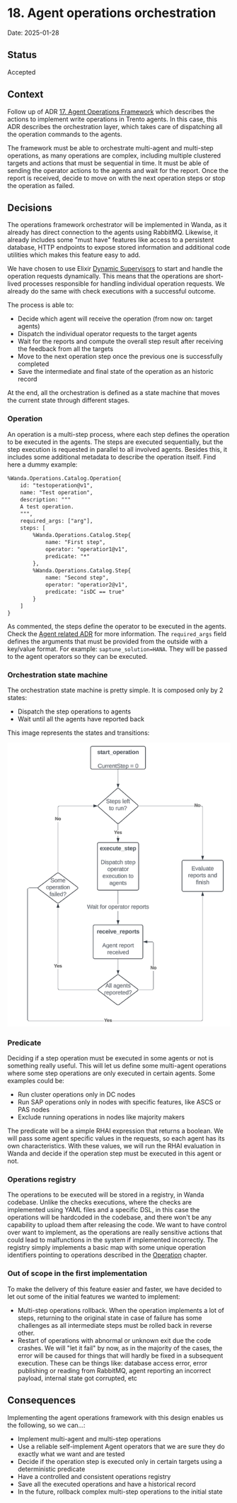 # 18. Agent operations orchestration

Date: 2025-01-28

## Status

Accepted

## Context

Follow up of ADR [17. Agent Operations Framework](https://github.com/trento-project/docs/blob/main/adr/0017-agent-operations-framework.md) which describes the actions to implement
write operations in Trento agents. In this case, this ADR describes the orchestration layer, which takes care of dispatching all the operation commands to the agents.

The framework must be able to orchestrate multi-agent and multi-step operations, as many operations are complex, including multiple clustered targets and actions that must be sequential in time.
It must be able of sending the operator actions to the agents and wait for the report. Once the report is received, decide to move on with the next operation steps or stop the operation as failed.

## Decisions

The operations framework orchestrator will be implemented in Wanda, as it already has direct connection to the agents using RabbitMQ. Likewise, it already includes some "must have" features like access to a persistent database, HTTP endpoints to expose stored information and additional code utilities which makes this feature easy to add.

We have chosen to use Elixir [Dynamic Supervisors](https://hexdocs.pm/elixir/1.13/DynamicSupervisor.html) to start and handle the operation requests dynamically. This means that the operations are short-lived processes responsible for handling individual operation requests. We already do the same with check executions with a successful outcome.

The process is able to:
- Decide which agent will receive the operation (from now on: target agents)
- Dispatch the individual operator requests to the target agents
- Wait for the reports and compute the overall step result after receiving the feedback from all the targets
- Move to the next operation step once the previous one is successfully completed
- Save the intermediate and final state of the operation as an historic record

At the end, all the orchestration is defined as a state machine that moves the current state through different stages.

### Operation

An operation is a multi-step process, where each step defines the operation to be executed in the agents. The steps are executed sequentially, but the step execution is requested in parallel to all involved agents. Besides this, it includes some additional metadata to describe the operation itself. Find here a dummy example:

```
%Wanda.Operations.Catalog.Operation{
    id: "testoperation@v1",
    name: "Test operation",
    description: """
    A test operation.
    """,
    required_args: ["arg"],
    steps: [
        %Wanda.Operations.Catalog.Step{
            name: "First step",
            operator: "operatior1@v1",
            predicate: "*"
        },
        %Wanda.Operations.Catalog.Step{
            name: "Second step",
            operator: "operatior2@v1",
            predicate: "isDC == true"
        }
    ]
}
```

As commented, the steps define the operator to be executed in the agents. Check the [Agent related ADR](https://github.com/trento-project/docs/blob/main/adr/0017-agent-operations-framework.md) for more information.
The `required_args` field defines the arguments that must be provided from the outside with a key/value format. For example: `saptune_solution=HANA`. They will be passed to the agent operators so they can be executed.

### Orchestration state machine

The orchestration state machine is pretty simple. It is composed only by 2 states:
- Dispatch the step operations to agents
- Wait until all the agents have reported back

This image represents the states and transitions:

![state_machine](images/0018_orchestration_state_machine.png)

### Predicate

Deciding if a step operation must be executed in some agents or not is something really useful. This will let us define some multi-agent operations where some step operations are only executed in certain agents. Some examples could be:
- Run cluster operations only in DC nodes
- Run SAP operations only in nodes with specific features, like ASCS or PAS nodes
- Exclude running operations in nodes like majority makers

The predicate will be a simple RHAI expression that returns a boolean. We will pass some agent specific values in the requests, so each agent has its own characteristics. With these values, we will run the RHAI evaluation in Wanda and decide if the operation step must be executed in this agent or not.

### Operations registry

The operations to be executed will be stored in a registry, in Wanda codebase. Unlike the checks executions, where the checks are implemented using YAML files and a specific DSL, in this case the operations will be hardcoded in the codebase, and there won't be any capability to upload them after releasing the code. We want to have control over want to implement, as the operations are really sensitive actions that could lead to malfunctions in the system if implemented incorrectly. The registry simply implements a basic map with some unique operation identifiers pointing to operations described in the [Operation](#operation) chapter.

### Out of scope in the first implementation

To make the delivery of this feature easier and faster, we have decided to let out some of the initial features we wanted to implement:
- Multi-step operations rollback. When the operation implements a lot of steps, returning to the original state in case of failure has some challenges as all intermediate steps must be rolled back in reverse other.
- Restart of operations with abnormal or unknown exit due the code crashes. We will "let it fail" by now, as in the majority of the cases, the error will be caused for things that will hardly be fixed in a subsequent execution. These can be things like: database access error, error publishing or reading from RabbitMQ, agent reporting an incorrect payload, internal state got corrupted, etc


## Consequences

Implementing the agent operations framework with this design enables us the following, so we can...:
- Implement multi-agent and multi-step operations
- Use a reliable self-implement Agent operators that we are sure they do exactly what we want and are tested
- Decide if the operation step is executed only in certain targets using a deterministic predicate
- Have a controlled and consistent operations registry
- Save all the executed operations and have a historical record
- In the future, rollback complex multi-step operations to the initial state